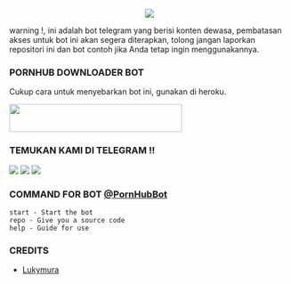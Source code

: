 <p align="center">
  <img src="https://telegra.ph/file/eeb14a132a5512ffba427.jpg">
</p>

warning !, ini adalah bot telegram yang berisi konten dewasa, pembatasan akses untuk bot ini akan segera diterapkan, tolong jangan laporkan repositori ini dan bot contoh jika Anda tetap ingin menggunakannya.

### PORNHUB DOWNLOADER BOT

Cukup cara untuk menyebarkan bot ini, gunakan di heroku.

<b>
<a href="https://heroku.com/deploy?template=https://github.com/levina-lab/PornHub"><img src="https://img.shields.io/badge/DEPLOY ON HEROKU-Canary?style=badge&logo=heroku"width="310" height="50"/></a>
</b>

### TEMUKAN KAMI DI TELEGRAM !!

<a href="https://t.me/KyMuraa"><img src="https://img.shields.io/badge/BOT OWNER-blue?style=for-the-badge&logo=Telegram" /></a>
<a href="https://t.me/Kyyomasaa"><img src="https://img.shields.io/badge/CHANNEL-gold?style=for-the-badge&logo=Telegram" /></a>
<a href="https://t.me/PH_DownloaderBot"><img src="https://img.shields.io/badge/BOT-magenta?style=for-the-badge&logo=Telegram" /></a>


### COMMAND FOR BOT [@PornHubBot](https://t.me/npornhubdlbot)
```
start - Start the bot
repo - Give you a source code
help - Guide for use
```

### CREDITS 
  
* [Lukymura](http://github.com/Lukymura)


